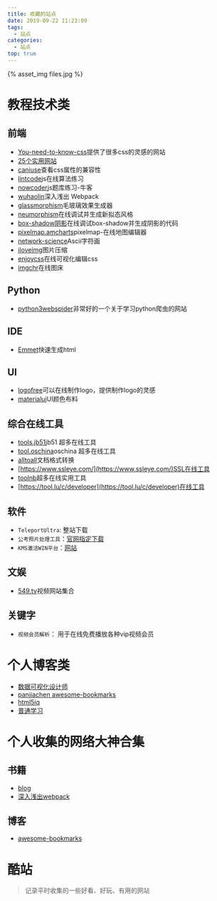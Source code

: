 ```yaml
---
title: 收藏的站点
date: 2019-09-22 11:23:09
tags: 
  - 站点
categories:
  - 站点
top: true
---
```


{% asset_img files.jpg %}

<!-- more -->

# 教程技术类

## 前端

* [You-need-to-know-css](https://lhammer.cn/You-need-to-know-css/#/)提供了很多css的灵感的网站
* [25个实用网站](https://www.jianshu.com/p/6b1726cbfbdd)
* [caniuse](https://caniuse.com/)查看css属性的兼容性
* [lintcode](https://www.lintcode.com/)js在线算法练习
* [nowcoder](https://www.nowcoder.com/)js题库练习-牛客
* [wuhaolin](http://webpack.wuhaolin.cn/)深入浅出 Webpack
* [glassmorphism](https://glassmorphism.com/)毛玻璃效果生成器
* [neumorphism](https://neumorphism.io/#e0e0e0)在线调试并生成新拟态风格
* [box-shadow阴影](http://tools.jb51.net/aideddesign/css3_boxshadow)在线调试box-shadow并生成阴影的代码
* [pixelmap.amcharts](https://pixelmap.amcharts.com/#)pixelmap-在线地图编辑器
* [network-science](http://www.network-science.de/ascii/)Ascii字符画
* [iloveimg](https://www.iloveimg.com/zh-cn)图片压缩
* [enjoycss](https://enjoycss.com/)在线可视化编辑css
* [imgchr](https://imgchr.com)在线图床

## Python

* [python3webspider](https://python3webspider.cuiqingcai.com)非常好的一个关于学习python爬虫的网站

## IDE

* [Emmet](https://docs.emmet.io/)快速生成html

## UI

* [logofree](http://www.logofree.cn/)可以在线制作logo，提供制作logo的灵感
* [materialui](https://www.materialui.co/colors)UI颜色布料

## 综合在线工具

* [tools.jb51](http://tools.jb51.net/)jb51 超多在线工具
* [tool.oschina](https://tool.oschina.net/)oschina 超多在线工具
* [alltoall](https://www.alltoall.net/)文档格式转换
* [https://www.ssleye.com/](https://www.ssleye.com/)SSL在线工具
* [toolnb](http://www.toolnb.com/)超多在线实用工具
* [https://tool.lu/c/developer](https://tool.lu/c/developer)在线工具

## 软件

* `TeleportUltra`: 整站下载
* `公考照片处理工具`：[官网指定下载](http://202.61.89.231/download.html)
* `KMS激活WIN平台`：[网站](https://www.moerats.com/kms/)

## 文娱

* [549.tv](http://www.549.tv/)视频网站集合

## 关键字

* `视频会员解析`： 用于在线免费播放各种vip视频会员

# 个人博客类

* [数据可视化设计师](https://wangyasai.github.io/)
* [panjiachen awesome-bookmarks](https://panjiachen.github.io/awesome-bookmarks/)
* [html5iq](https://www.html5iq.com/)
* [普通学习](https://zxuqian.cn/)

# 个人收集的网络大神合集

## 书籍

* [blog](https://bujidao.github.io/blog/)
* [深入浅出webpack](https://bujidao.github.io/dive-into-webpack/)

## 博客

* [awesome-bookmarks](https://bujidao.github.io/awesome-bookmarks/)

# 酷站


> 记录平时收集的一些好看、好玩、有用的网站
